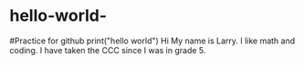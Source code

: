 # hello-world-
#Practice for github
print("hello world")
Hi My name is Larry. I like math and coding. I have taken the CCC since I was in grade 5.
